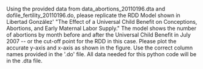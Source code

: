 Using the provided data from data_abortions_20110196.dta and dofile_fertility_20110196.do, please replicate the RDD Model shown in Libertad González' "The Effect of a Universal Child Benefit on Conceptions, Abortions, and Early Maternal Labor Supply." The model shows the number of abortions by month before and after the Universal Child Benefit in July 2007 -- or the cut-off point for the RDD in this case. Please plot the accurate y-axis and x-axis as shown in the figure. Use the correct column names provided in the '.do' file. All data needed for this python code will be in the .dta file.
